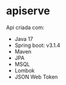 # apiserve
Api criada com: 
- Java 17 
- Spring boot: v3.1.4
- Maven
- JPA
- MSQL
- Lombok
- JSON Web Token


